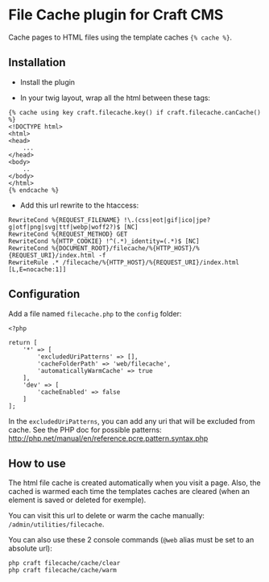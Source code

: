 # File Cache plugin for Craft CMS

Cache pages to HTML files using the template caches `{% cache %}`.

## Installation

- Install the plugin

- In your twig layout, wrap all the html between these tags:

```
{% cache using key craft.filecache.key() if craft.filecache.canCache() %}
<!DOCTYPE html>
<html>
<head>
    ...
</head>
<body>
    ..
</body>
</html>
{% endcache %}
```

- Add this url rewrite to the htaccess:

```
RewriteCond %{REQUEST_FILENAME} !\.(css|eot|gif|ico|jpe?g|otf|png|svg|ttf|webp|woff2?)$ [NC]
RewriteCond %{REQUEST_METHOD} GET
RewriteCond %{HTTP_COOKIE} !^(.*)_identity=(.*)$ [NC]
RewriteCond %{DOCUMENT_ROOT}/filecache/%{HTTP_HOST}/%{REQUEST_URI}/index.html -f
RewriteRule .* /filecache/%{HTTP_HOST}/%{REQUEST_URI}/index.html [L,E=nocache:1]]
```

## Configuration

Add a file named `filecache.php` to the `config` folder:

```
<?php

return [
	'*' => [
		'excludedUriPatterns' => [],
		'cacheFolderPath' => 'web/filecache',
		'automaticallyWarmCache' => true
	],
	'dev' => [
		'cacheEnabled' => false
	]
];

```

In the `excludedUriPatterns`, you can add any uri that will be excluded from cache. See the PHP doc for possible patterns: http://php.net/manual/en/reference.pcre.pattern.syntax.php

## How to use

The html file cache is created automatically when you visit a page. Also, the cached is warmed each time the templates caches are cleared (when an element is saved or deleted for exemple). 

You can visit this url to delete or warm the cache manually: `/admin/utilities/filecache`.

You can also use these 2 console commands (`@web` alias must be set to an absolute url):
```
php craft filecache/cache/clear
php craft filecache/cache/warm
```